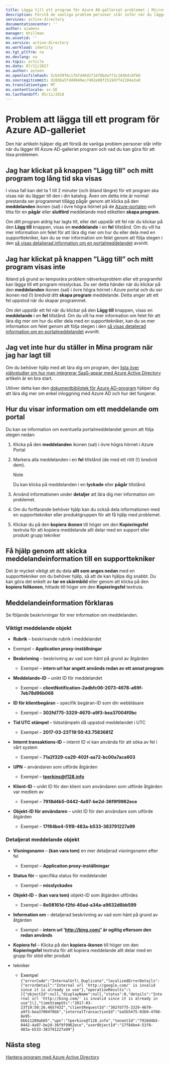 ```yaml
---
title: Lägga till ett program för Azure AD-galleriet problemet | Microsoft Docs
description: Förstå de vanliga problem personer står inför när du lägger till Azure AD-galleriet program och vad du kan göra för att lösa dem.
services: active-directory
documentationcenter: ''
author: ajamess
manager: mtillman
ms.assetid: ''
ms.service: active-directory
ms.workload: identity
ms.tgt_pltfrm: na
ms.devlang: na
ms.topic: article
ms.date: 07/11/2017
ms.author: asteen
ms.openlocfilehash: 5cb43976c17bfd46d1f16f0bdaff1c164bdc0fb6
ms.sourcegitcommit: d28bba5fd49049ec7492e88f2519d7f42184e3a8
ms.translationtype: MT
ms.contentlocale: sv-SE
ms.lasthandoff: 05/11/2018
---
```

# <a name="problem-adding-an-azure-ad-gallery-application"></a>Problem att lägga till ett program för Azure AD-galleriet

Den här artikeln hjälper dig att förstå de vanliga problem personer står inför när du lägger till Azure AD-galleriet program och vad du kan göra för att lösa problemen.

## <a name="i-clicked-the-add-button-and-my-application-took-a-long-time-to-appear"></a>Jag har klickat på knappen ”Lägg till” och mitt program tog lång tid ska visas

I vissa fall kan det ta 1 till 2 minuter (och ibland längre) för ett program ska visas när du lägger till den i din katalog. Även om detta inte är normal prestanda ser programmet tillägg pågår genom att klicka på den **meddelanden** ikonen (sal) i övre högra hörnet på de [Azure-portalen](https://portal.azure.com/) och titta för en **pågår** eller **slutförd** meddelande med etiketten **skapa program.**

Om ditt program aldrig har lagts till, eller det uppstår ett fel när du klickar på den **Lägg till** knappen, visas en **meddelande** i en **fel** tillstånd. Om du vill ha mer information om felet för att lära dig mer om hur du eller dela med en supporttekniker, kan du se mer information om felet genom att följa stegen i den [så visas detaljerad information om en portalmeddelandet](#how-to-see-the-details-of-a-portal-notification) avsnitt.

## <a name="i-clicked-the-add-button-and-my-application-didnt-appear"></a>Jag har klickat på knappen ”Lägg till” och mitt program visas inte

Ibland på grund av temporära problem nätverksproblem eller ett programfel kan lägga till ett program misslyckas. Du ser detta händer när du klickar på den **meddelanden** ikonen (sal) i övre högra hörnet i Azure portal och du ser ikonen red (!) bredvid ditt **skapa program** meddelande. Detta anger att ett fel uppstod när du skapar programmet.

Om det uppstår ett fel när du klickar på den **Lägg till** knappen, visas en **meddelande** i en **fel** tillstånd. Om du vill ha mer information om felet för att lära dig mer om hur du eller dela med en supporttekniker, kan du se mer information om felet genom att följa stegen i den [så visas detaljerad information om en portalmeddelandet](#how-to-see-the-details-of-a-portal-notification) avsnitt.

 ## <a name="i-dont-know-how-to-set-up-my-application-once-ive-added-it"></a>Jag vet inte hur du ställer in Mina program när jag har lagt till

Om du behöver hjälp med att lära dig om program, den [lista över självstudier om hur man integrerar SaaS-appar med Azure Active Directory](https://docs.microsoft.com/azure/active-directory/active-directory-saas-tutorial-list) artikeln är en bra start.

Utöver detta kan den [dokumentbibliotek för Azure AD-program](https://docs.microsoft.com/azure/active-directory/active-directory-apps-index) hjälper dig att lära dig mer om enkel inloggning med Azure AD och hur det fungerar.

## <a name="how-to-see-the-details-of-a-portal-notification"></a>Hur du visar information om ett meddelande om portal

Du kan se information om eventuella portalmeddelandet genom att följa stegen nedan:

1.  Klicka på den **meddelanden** ikonen (sal) i övre högra hörnet i Azure Portal

2.  Markera alla meddelanden i en **fel** tillstånd (de med ett rött (!) bredvid dem).

    >[!NOTE]
    >Du kan klicka på meddelanden i en **lyckade** eller **pågår** tillstånd.
    >
    >

4.  Använd informationen under **detaljer** att lära dig mer information om problemet.

5.  Om du fortfarande behöver hjälp kan du också dela informationen med en supporttekniker eller produktgruppen för att få hjälp med problemet.

6.  Klickar du på den **kopiera** **ikonen** till höger om den **Kopieringsfel** textruta för att kopiera meddelande allt delar med en support eller produkt grupp tekniker

## <a name="how-to-get-help-by-sending-notification-details-to-a-support-engineer"></a>Få hjälp genom att skicka meddelandeinformation till en supporttekniker

Det är mycket viktigt att du dela **allt som anges nedan** med en supporttekniker om du behöver hjälp, så att de kan hjälpa dig snabbt. Du kan göra det enkelt av **tar en skärmbild** eller genom att klicka på den **kopiera felikonen**, hittade till höger om den **Kopieringsfel** textruta.

## <a name="notification-details-explained"></a>Meddelandeinformation förklaras

Se följande beskrivningar för mer information om meddelanden.

### <a name="essential-notification-items"></a>Viktigt meddelande objekt

-   **Rubrik** – beskrivande rubrik i meddelandet

  * Exempel – **Application proxy-inställningar**

-   **Beskrivning** – beskrivning av vad som hänt på grund av åtgärden

    -   Exempel – **intern url har angett används redan av ett annat program**

-   **Meddelande-ID** – unikt ID för meddelandet

    -   Exempel – **clientNotification-2adbfc06-2073-4678-a69f-7eb78d96b068**

-   **ID för klientbegäran** – specifik begäran-ID som din webbläsare

    -   Exempel – **302fd775-3329-4670-a9f3-bea37004f0bc**

-   **Tid UTC stämpel** – tidsstämpeln då uppstod meddelandet i UTC

    -   Exempel – **2017-03-23T19:50:43.7583681Z**

-   **Internt transaktions-ID** – internt ID vi kan använda för att söka av fel i vårt system

    -   Exempel – **71a2f329-ca29-402f-aa72-bc00a7aca603**

-   **UPN** – användaren som utförde åtgärden

    -   Exempel – **tperkins@f128.info**

-   **Klient-ID** – unikt ID för den klient som användaren som utförde åtgärden var medlem av

    -   Exempel – **7918d4b5-0442-4a97-be2d-36f9f9962ece**

-   **Objekt-ID för användaren** – unikt ID för den användare som utförde åtgärden

    -   Exempel – **17f84be4-51f8-483a-b533-383791227a99**

### <a name="detailed-notification-items"></a>Detaljerat meddelande objekt

-   **Visningsnamn** – **(kan vara tom)** en mer detaljerad visningsnamn efter fel

    -   Exempel – **Application proxy-inställningar**

-   **Status för** – specifika status för meddelandet

    -   Exempel – **misslyckades**

-   **Objekt-ID** – **(kan vara tom)** objekt-ID som åtgärden utfördes

    -   Exempel – **8e08161d-f2fd-40ad-a34a-a9632d6bb599**

-   **Information om** – detaljerad beskrivning av vad som hänt på grund av åtgärden

    -   Exempel – **intern url 'http://bing.com/' är ogiltig eftersom den redan används**

-   **Kopiera fel** – Klicka på den **kopiera-ikonen** till höger om den **Kopieringsfel** textruta för att kopiera meddelande allt delar med en grupp för stöd eller produkt 
-   tekniker

    -   Exempel ```{"errorCode":"InternalUrl\_Duplicate","localizedErrorDetails":{"errorDetail":"Internal url 'http://google.com/' is invalid since it is already in use"},"operationResults":\[{"objectId":null,"displayName":null,"status":0,"details":"Internal url 'http://bing.com/' is invalid since it is already in use"}\],"timeStampUtc":"2017-03-23T19:50:26.465743Z","clientRequestId":"302fd775-3329-4670-a9f3-bea37004f0bb","internalTransactionId":"ea5b5475-03b9-4f08-8e95-bbb11289ab65","upn":"tperkins@f128.info","tenantId":"7918d4b5-0442-4a97-be2d-36f9f9962ece","userObjectId":"17f84be4-51f8-483a-b533-383791227a99"}```

## <a name="next-steps"></a>Nästa steg
[Hantera program med Azure Active Directory](manage-apps/what-is-application-management.md)
